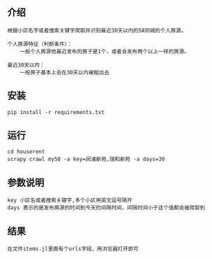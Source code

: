 

## 介绍

    根据小区名字或者搜索关键字爬取并识别最近30天以内的58同城的个人房源。
 
    个人房源特征（判断条件）：
        一般个人房源他最近发布的房子是1个，或者会发布两个以上一样的房源。
        
    最近30天以内：
        一般房子基本上会在30天以内被租出去
## 安装

    pip install -r requirements.txt
    
## 运行

    cd houserent
    scrapy crawl my58 -a key=闵浦新苑,瑞和新苑 -a days=30
    
## 参数说明

    key 小区名或者搜索关键字,多个小区用英文逗号隔开
    days 表示的是发布房源的时间到今天的间隔时间，间隔时间小于这个值都会被爬取到
    
## 结果
    在文件items.jl里面有个urls字段，用浏览器打开即可
   
    
 